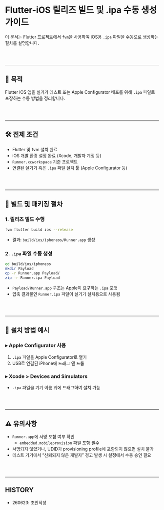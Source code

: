 # Flutter-iOS 릴리즈 빌드 및 .ipa 수동 생성 가이드

이 문서는 Flutter 프로젝트에서 `fvm`을 사용하여 iOS용 `.ipa` 파일을 수동으로 생성하는 절차를 설명합니다.


<br><br>

---

## 🎯 목적

Flutter iOS 앱을 실기기 테스트 또는 Apple Configurator 배포를 위해 `.ipa` 파일로 포장하는 수동 방법을 정리합니다.


<br><br>

---

## 🛠️ 전제 조건

- Flutter 및 fvm 설치 완료
- iOS 개발 환경 설정 완료 (Xcode, 개발자 계정 등)
- `Runner.xcworkspace` 기준 프로젝트
- 연결된 실기기 혹은 `.ipa` 파일 설치 툴 (Apple Configurator 등)


<br><br>

---

## 🔧 빌드 및 패키징 절차

### 1. 릴리즈 빌드 수행

```bash
fvm flutter build ios --release
```

- 결과: `build/ios/iphoneos/Runner.app` 생성

### 2. `.ipa` 파일 수동 생성

```bash
cd build/ios/iphoneos
mkdir Payload
cp -r Runner.app Payload/
zip -r Runner.ipa Payload
```

- `Payload/Runner.app` 구조는 Apple이 요구하는 `.ipa` 포맷
- 압축 결과물인 `Runner.ipa` 파일이 실기기 설치용으로 사용됨


<br><br>

---

## 📱 설치 방법 예시

### ▸ Apple Configurator 사용
1. `.ipa` 파일을 Apple Configurator로 열기
2. USB로 연결된 iPhone에 드래그 앤 드롭

### ▸ Xcode > Devices and Simulators
- `.ipa` 파일을 기기 이름 위에 드래그하여 설치 가능


<br><br>

---

## ⚠️ 유의사항

- `Runner.app`에 서명 포함 여부 확인
  - `embedded.mobileprovision` 파일 포함 필수
- 서명되지 않았거나, UDID가 provisioning profile에 포함되지 않으면 설치 불가
- 테스트 기기에서 “신뢰되지 않은 개발자” 경고 발생 시 설정에서 수동 승인 필요

<br><br>

---

## HISTORY
- 260623: 초안작성
